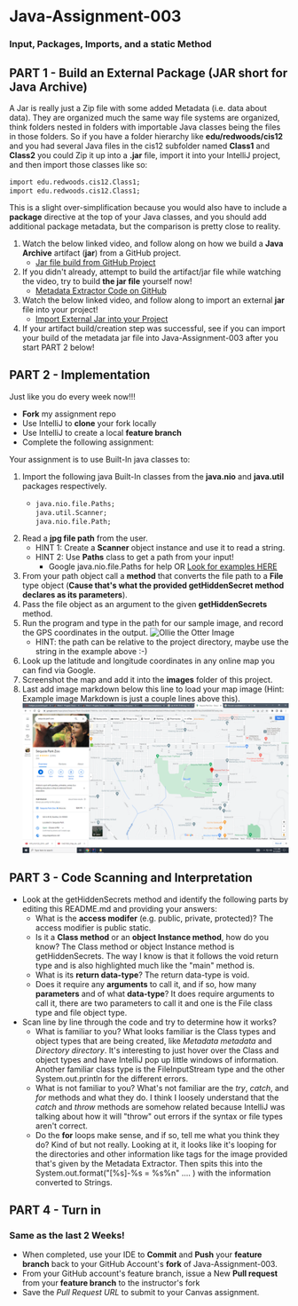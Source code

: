 # Java-Assignment-003

### Input, Packages, Imports, and a static Method

## PART 1 - Build an External Package (JAR short for Java Archive)

A Jar is really just a Zip file with some added Metadata (i.e. data about data). They are organized much the same way file systems are organized, think folders nested in folders with importable Java classes being the files in those folders. So if you have a folder hierarchy like **edu/redwoods/cis12** and you had several Java files in the cis12 subfolder named **Class1** and **Class2** you could Zip it up into a **.jar** file, import it into your IntelliJ project, and then import those classes like so:

```
import edu.redwoods.cis12.Class1;
import edu.redwoods.cis12.Class1;
```

This is a slight over-simplification because you would also have to include a **package** directive at the top of your Java classes, and you should add additional package metadata, but the comparison is pretty close to reality.


1. Watch the below linked video, and follow along on how we build a **Java Archive** artifact (**jar**) from a GitHub project.
    * [Jar file build from GitHub Project](https://redwoods.us-west-2.instructuremedia.com/embed/517c63e3-9624-4880-a46f-7eea3efe338a)
1. If you didn't already, attempt to build the artifact/jar file while watching the video, try to build **the jar file** yourself now!
    * [Metadata Extractor Code on GitHub](https://github.com/drewnoakes/metadata-extractor)
1. Watch the below linked video, and follow along to import an external **jar** file into your project!
    * [Import External Jar into your Project](https://redwoods.us-west-2.instructuremedia.com/embed/92f5cfd8-59f3-48b8-bbfe-a16c664625ac)
1. If your artifact build/creation step was successful, see if you can import your build of the metadata jar file into Java-Assignment-003 after you start PART 2 below!

## PART 2 - Implementation

Just like you do every week now!!!

* **Fork** my assignment repo
* Use IntelliJ to **clone** your fork locally
* Use IntelliJ to create a local **feature branch**
* Complete the following assignment:

Your assignment is to use Built-In java classes to:

1. Import the following java Built-In classes from the **java.nio** and **java.util** packages respectively.
    * ```
      java.nio.file.Paths;
      java.util.Scanner;
      java.nio.file.Path;
      ```
1. Read a **jpg file path** from the user.
     * HINT 1: Create a **Scanner** object instance and use it to read a string.
     * HINT 2: Use **Paths** class to get a path from your input!
         * Google java.nio.file.Paths for help OR [Look for examples HERE](https://www.geeksforgeeks.org/java-nio-file-paths-class-in-java/)
1. From your path object call a **method** that converts the file path to a **File** type object (**Cause that's what the provided getHiddenSecret method declares as its parameters**).
1. Pass the file object as an argument to the given **getHiddenSecrets** method.
1. Run the program and type in the path for our sample image, and record the GPS coordinates in the output.
  ![Ollie the Otter Image](images/OllieTheOtter.jpg)
    * HINT: the path can be relative to the project directory, maybe use the string in the example above :-)
1. Look up the latitude and longitude coordinates in any online map you can find via Google.
1. Screenshot the map and add it into the **images** folder of this project.
1. Last add image markdown below this line to load your map image (Hint: Example image Markdown is just a couple lines above this).
    ![Screenshot(1)](images/Screenshot%20(1).png)


## PART 3 - Code Scanning and Interpretation

* Look at the getHiddenSecrets method and identify the following parts by editing this README.md and providing your answers:
    * What is the **access modifer** (e.g. public, private, protected)?
  The access modifier is public static.
    * Is it a **Class method** or an **object Instance method**, how do you know?
  The Class method or object Instance method is getHiddenSecrets. The way I know is that it follows the void return type and is also highlighted much like the "main" method is. 
    * What is its **return data-type**?
  The return data-type is void. 
    * Does it require any **arguments** to call it, and if so, how many **parameters** and of what **data-type**?
  It does require arguments to call it, there are two parameters to call it and one is the File class type and file object type. 
* Scan line by line through the code and try to determine how it works?
    * What is familiar to you?
  What looks familiar is the Class types and object types that are being created, like *Metadata metadata* and *Directory directory*. It's interesting to just hover over the Class and object types and have IntelliJ pop up little windows of information. Another familiar class type is the FileInputStream type and the other System.out.println for the different errors.
    * What is not familiar to you?
  What's not familiar are the _try_, _catch_, and _for_ methods and what they do. I think I loosely understand that the *catch* and *throw* methods are somehow related because IntelliJ was talking about how it will "throw" out errors if the syntax or file types aren't correct. 
    * Do the **for** loops make sense, and if so, tell me what you think they do?
  Kind of but not really. Looking at it, it looks like it's looping for the directories and other information like tags for the image provided that's given by the Metadata Extractor. Then spits this into the System.out.format("[%s]-%s = %s%n" .... ) with the information converted to Strings.

## PART 4 - Turn in

### Same as the last 2 Weeks!

* When completed, use your IDE to **Commit** and **Push** your **feature branch** back to your GitHub Account's **fork** of Java-Assignment-003.
* From your GitHub account's feature branch, issue a New **Pull request** from your **feature branch** to the instructor's fork
* Save the *Pull Request URL* to submit to your Canvas assignment.
